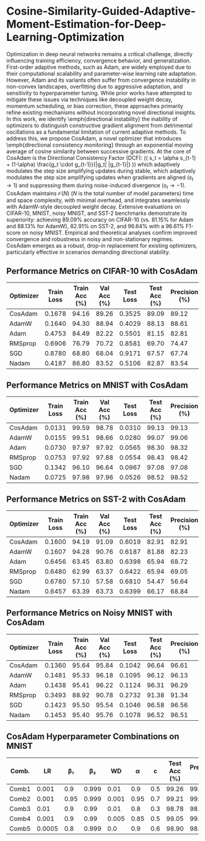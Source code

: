 # Cosine-Similarity-Guided-Adaptive-Moment-Estimation-for-Deep-Learning-Optimization




Optimization in deep neural networks remains a critical challenge, directly influencing training efficiency, convergence behavior, and generalization. First-order adaptive methods, such as Adam, are widely employed due to their computational scalability and parameter-wise learning rate adaptation. However, Adam and its variants often suffer from convergence instability in non-convex landscapes, overfitting due to aggressive adaptation, and sensitivity to hyperparameter tuning. While prior works have attempted to mitigate these issues via techniques like decoupled weight decay, momentum scheduling, or bias correction, these approaches primarily refine existing mechanisms without incorporating novel directional insights. In this work, we identify \emph{directional instability} the inability of optimizers to distinguish constructive gradient alignment from detrimental oscillations as a fundamental limitation of current adaptive methods. To address this, we propose CosAdam, a novel optimizer that introduces \emph{directional consistency monitoring} through an exponential moving average of cosine similarity between successive gradients.  At the core of CosAdam is the Directional Consistency Factor (DCF): (\( s_t = \alpha s_{t-1} + (1-\alpha) \frac{g_t \cdot g_{t-1}}{\|g_t\| \|g_{t-1}\|} \))  which adaptively modulates the step size amplifying updates during stable,  which adaptively modulates the step size amplifying updates when gradients are aligned ($s_t \rightarrow 1$) and suppressing them during noise-induced divergence ($s_t \rightarrow -1$). CosAdam maintains $\mathcal{O}(N)$ ($N$ is the total number of model parameters) time and space complexity, with minimal overhead, and integrates seamlessly with AdamW-style decoupled weight decay. Extensive evaluations on CIFAR-10, MNIST, noisy MNIST, and SST-2 benchmarks demonstrate its superiority: achieving 89.09\% accuracy on CIFAR-10 (vs. 81.15\% for Adam and 88.13\% for AdamW), 82.91\% on SST-2, and 96.64\% with a 96.61\% F1-score on noisy MNIST. Empirical and theoretical analyses confirm improved convergence and robustness in noisy and non-stationary regimes. CosAdam emerges as a robust, drop-in replacement for existing optimizers, particularly effective in scenarios demanding directional stability.




## Performance Metrics on CIFAR-10 with CosAdam

| Optimizer | Train Loss | Train Acc (%) | Val Acc (%) | Test Loss | Test Acc (%) | Precision (%) | Recall (%) | F1-Score (%) | Epoch Time (s) |
|-----------|-----------|--------------|------------|----------|-------------|--------------|-----------|-------------|---------------|
| CosAdam   | 0.1678    | 94.16        | 89.26      | 0.3525   | 89.09       | 89.12        | 89.09     | 89.04       | 46.96         |
| AdamW     | 0.1640    | 94.30        | 88.94      | 0.4029   | 88.13       | 88.61        | 88.13     | 87.88       | 40.96         |
| Adam      | 0.4753    | 84.49        | 82.22      | 0.5501   | 81.15       | 82.81        | 81.15     | 81.34       | 40.44         |
| RMSprop   | 0.6906    | 76.79        | 70.72      | 0.8581   | 69.70       | 74.47        | 69.70     | 69.99       | 39.14         |
| SGD       | 0.8780    | 68.80        | 68.04      | 0.9171   | 67.57       | 67.74        | 67.57     | 67.35       | 40.36         |
| Nadam     | 0.4187    | 86.80        | 83.52      | 0.5106   | 82.87       | 83.54        | 82.87     | 82.58       | 40.82         |

## Performance Metrics on MNIST with CosAdam

| Optimizer | Train Loss | Train Acc (%) | Val Acc (%) | Test Loss | Test Acc (%) | Precision (%) | Recall (%) | F1-Score (%) | Epoch Time (s) |
|-----------|-----------|--------------|------------|----------|-------------|--------------|-----------|-------------|---------------|
| CosAdam   | 0.0131    | 99.59        | 98.78      | 0.0310   | 99.13       | 99.13        | 99.12     | 99.13       | 14.76         |
| AdamW     | 0.0155    | 99.51        | 98.66      | 0.0280   | 99.07       | 99.06        | 99.06     | 99.06       | 13.04         |
| Adam      | 0.0730    | 97.97        | 97.92      | 0.0565   | 98.30       | 98.32        | 98.27     | 98.29       | 12.64         |
| RMSprop   | 0.0753    | 97.92        | 97.88      | 0.0554   | 98.43       | 98.42        | 98.43     | 98.42       | 12.66         |
| SGD       | 0.1342    | 96.10        | 96.64      | 0.0967   | 97.08       | 97.08        | 97.06     | 97.07       | 12.64         |
| Nadam     | 0.0725    | 97.98        | 97.96      | 0.0526   | 98.52       | 98.52        | 98.50     | 98.51       | 12.95         |

## Performance Metrics on SST-2 with CosAdam

| Optimizer | Train Loss | Train Acc (%) | Val Acc (%) | Test Loss | Test Acc (%) | Precision (%) | Recall (%) | F1-Score (%) | Epoch Time (s) |
|-----------|-----------|--------------|------------|----------|-------------|--------------|-----------|-------------|---------------|
| CosAdam   | 0.1600    | 94.19        | 91.09      | 0.6019   | 82.91       | 82.91        | 82.91     | 82.91       | 16.50         |
| AdamW     | 0.1607    | 94.28        | 90.76      | 0.6187   | 81.88       | 82.23        | 81.78     | 81.79       | 15.28         |
| Adam      | 0.6456    | 63.45        | 63.80      | 0.6398   | 65.94       | 68.72        | 65.57     | 64.30       | 15.37         |
| RMSprop   | 0.6480    | 62.99        | 63.37      | 0.6422   | 65.94       | 69.05        | 65.55     | 64.15       | 15.24         |
| SGD       | 0.6780    | 57.10        | 57.58      | 0.6810   | 54.47       | 56.64        | 53.88     | 48.85       | 14.95         |
| Nadam     | 0.6457    | 63.39        | 63.73      | 0.6399   | 66.17       | 68.84        | 65.81     | 64.61       | 15.51         |

## Performance Metrics on Noisy MNIST with CosAdam

| Optimizer | Train Loss | Train Acc (%) | Val Acc (%) | Test Loss | Test Acc (%) | Precision (%) | Recall (%) | F1-Score (%) | Epoch Time (s) |
|-----------|-----------|--------------|------------|----------|-------------|--------------|-----------|-------------|---------------|
| CosAdam   | 0.1360    | 95.64        | 95.84      | 0.1042   | 96.64       | 96.61        | 96.63     | 96.61       | 8.59          |
| AdamW     | 0.1481    | 95.33        | 96.18      | 0.1095   | 96.12       | 96.13        | 96.08     | 96.10       | 7.14          |
| Adam      | 0.1438    | 95.41        | 96.22      | 0.1124   | 96.31       | 96.29        | 96.29     | 96.28       | 7.39          |
| RMSprop   | 0.3493    | 88.92        | 90.78      | 0.2732   | 91.38       | 91.34        | 91.27     | 91.29       | 7.24          |
| SGD       | 0.1423    | 95.50        | 95.54      | 0.1046   | 96.58       | 96.56        | 96.56     | 96.55       | 7.19          |
| Nadam     | 0.1453    | 95.40        | 95.76      | 0.1078   | 96.52       | 96.51        | 96.48     | 96.49       | 7.21          |

## CosAdam Hyperparameter Combinations on MNIST

| Comb. | LR     | β₁  | β₂   | WD    | α    | c  | Test Acc (%) | Precision (%) | Recall (%) | F1-Score (%) |
|-------|--------|-----|------|-------|------|----|--------------|---------------|------------|--------------|
| Comb1 | 0.001  | 0.9 | 0.999 | 0.01  | 0.9  | 0.5 | 99.26        | 99.26         | 99.25      | 99.25        |
| Comb2 | 0.001  | 0.95| 0.999 | 0.001 | 0.95 | 0.7 | 99.21        | 99.21         | 99.20      | 99.20        |
| Comb3 | 0.01   | 0.9 | 0.99  | 0.01  | 0.8  | 0.3 | 98.78        | 98.77         | 98.76      | 98.76        |
| Comb4 | 0.001  | 0.9 | 0.99  | 0.005 | 0.85 | 0.5 | 99.05        | 99.04         | 99.04      | 99.04        |
| Comb5 | 0.0005 | 0.8 | 0.999 | 0.0   | 0.9  | 0.6 | 98.90        | 98.90         | 98.88      | 98.89        |

